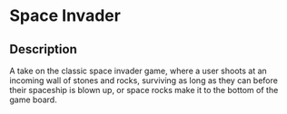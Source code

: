 # Space Invader

## Description
A take on the classic space invader game, where a user shoots at an incoming wall of stones and rocks, surviving as long as they can before their spaceship is blown up, or space rocks make it to the bottom of the game board. 